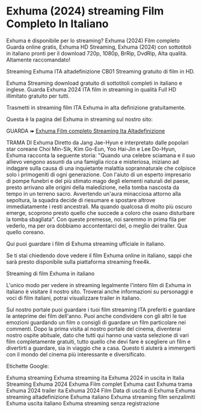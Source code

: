 # Exhuma (2024) streaming Film Completo In Italiano

Exhuma è disponibile per lo streaming? Exhuma (2024) Film completo Guarda online gratis, Exhuma HD Streaming, Exhuma (2024) con sottotitoli in italiano pronti per il download 720p, 1080p, BrRip, DvdRip, Alta qualità. Altamente raccomandato!

Streaming Exhuma ITA altadefinizione CB01 Streaming gratuito di film in HD.

Exhuma Streaming download gratuito di sottotitoli completi in italiano e inglese. Guarda Exhuma 2024 ITA film in streaming in qualità Full HD illimitato gratuito per tutti.

Trasmetti in streaming film ITA Exhuma in alta definizione gratuitamente.

Questa è la pagina del Exhuma in streaming sul nostro sito:

GUARDA ➠ [Exhuma Film completo Streaming Ita Altadefinizione](https://cc.filmy-zilla.lat/it/movie//838209)

TRAMA DI Exhuma
Diretto da Jang Jae-Hyun e interpretato dalle popolari star coreane Choi Min-Sik, Kim Go-Eun, Yoo Hai-Jin e Lee Do-Hyun, Exhuma racconta la seguente storia: "Quando una celebre sciamana e il suo allievo vengono assunti da una famiglia ricca e misteriosa, iniziano ad indagare sulla causa di una inquietante malattia soprannaturale che colpisce solo i primogeniti di ogni generazione. Con l'aiuto di un esperto impresario di pompe funebri e del più stimato mago degli elementi naturali del paese, presto arrivano alle origini della maledizione, nella tomba nascosta da tempo in un terreno sacro. Avvertendo un'aura minacciosa attorno alla sepoltura, la squadra decide di riesumare e spostare altrove immediatamente i resti ancestrali. Ma quando qualcosa di molto più oscuro emerge, scoprono presto quello che succede a coloro che osano disturbare la tomba sbagliata". Con queste premesse, noi saremmo in prima fila per vederlo, ma per ora dobbiamo accontentarci del, o meglio dei trailer. Qua quello coreano.

Qui puoi guardare i film di Exhuma streaming ufficiale in italiano.

Se ti stai chiedendo dove vedere il film Exhuma online in italiano, sappi che sarà presto disponibile sulla piattaforma streaming free4k.

Streaming di film Exhuma in italiano

L'unico modo per vedere in streaming legalmente l'intero film di Exhuma in italiano è visitare il nostro sito. Troverai anche informazioni su personaggi e voci di film italiani, potrai visualizzare trailer in italiano.

Sul nostro portale puoi guardare i tuoi film streaming ITA preferiti e guardare le anteprime dei film dell'anno. Puoi anche condividere con gli altri le tue emozioni guardando un film o consigli di guardare un film particolare nei commenti. Dopo la prima visita al nostro portale del cinema, diventerai nostro ospite abituale, dato che tutti qui hanno una vasta selezione di vari film completamente gratuiti, tutto quello che devi fare è scegliere un film e divertirti a guardare, sia in viaggio che a casa. Questo ti aiuterà a immergerti con il mondo del cinema più interessante e diversificato.

Etichette Google:

Exhuma streaming
Exhuma streaming ita
Exhuma 2024 in uscita in Italia
Streaming Exhuma 2024
Exhuma Film complet
Exhuma cast
Exhuma trama
Exhuma 2024 trailer ita
Exhuma 2024 Film
Data di uscita di Exhuma
Exhuma streaming altadefinizione
Exhuma italiano
Exhuma streaming film senzalimiti
Exhuma uscita italiano
Exhuma streaming senza registrazione
